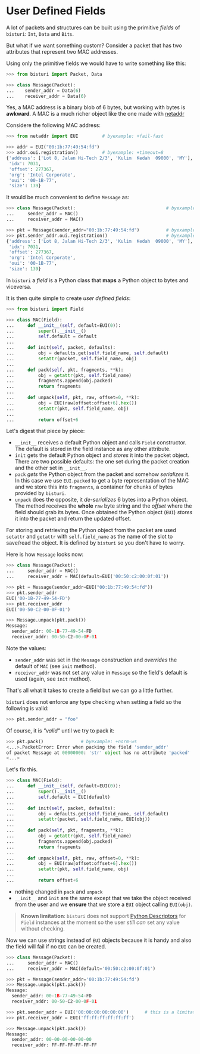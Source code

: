 # User Defined Fields

A lot of packets and structures can be built using the primitive
*fields* of `bisturi`: `Int`, `Data` and `Bits`.

But what if we want something custom? Consider a packet that
has two attributes that represent two MAC addresses.

Using only the primitive fields we would have to write something like
this:

```python
>>> from bisturi import Packet, Data

>>> class Message(Packet):
...    sender_addr = Data(6)
...    receiver_addr = Data(6)
```

Yes, a MAC address is a binary blob of 6 bytes, but working with bytes
is **awkward**. A MAC is a much richer object like the one made with
[netaddr](https://pythonhosted.org/netaddr/api.html)

Considere the following MAC address:

```python
>>> from netaddr import EUI         # byexample: +fail-fast

>>> addr = EUI("00:1b:77:49:54:fd")
>>> addr.oui.registration()         # byexample: +timeout=8
{'address': ['Lot 8, Jalan Hi-Tech 2/3', 'Kulim  Kedah  09000', 'MY'],
 'idx': 7031,
 'offset': 277367,
 'org': 'Intel Corporate',
 'oui': '00-1B-77',
 'size': 139}
```

It would be much convenient to define `Message` as:

```python
>>> class Message(Packet):                                  # byexample: +skip
...     sender_addr = MAC()
...     receiver_addr = MAC()

>>> pkt = Message(sender_addr="00:1b:77:49:54:fd")          # byexample: +skip
>>> pkt.sender_addr.oui.registration()                      # byexample: +skip
{'address': ['Lot 8, Jalan Hi-Tech 2/3', 'Kulim  Kedah  09000', 'MY'],
 'idx': 7031,
 'offset': 277367,
 'org': 'Intel Corporate',
 'oui': '00-1B-77',
 'size': 139}
```

In `bisturi` a *field* is a Python class that **maps** a Python object
to bytes and viceversa.

It is then quite simple to create *user defined fields*:

```python
>>> from bisturi import Field

>>> class MAC(Field):
...     def __init__(self, default=EUI(0)):
...         super().__init__()
...         self.default = default
...
...     def init(self, packet, defaults):
...         obj = defaults.get(self.field_name, self.default)
...         setattr(packet, self.field_name, obj)
...
...     def pack(self, pkt, fragments, **k):
...         obj = getattr(pkt, self.field_name)
...         fragments.append(obj.packed)
...         return fragments
...
...     def unpack(self, pkt, raw, offset=0, **k):
...         obj = EUI(raw[offset:offset+6].hex())
...         setattr(pkt, self.field_name, obj)
...
...         return offset+6
```

Let's digest that piece by piece:

 - `__init__` receives a default Python object and calls `Field`
constructor. The default is stored in the field instance as any other
attribute.
 - `init` gets the default Python object and *stores* it into the packet
object. There are two possible defaults: the one set during the packet
creation and the other set in `__init__`.
 - `pack` *gets* the Python object from the packet and somehow
*serializes* it. In this case we use `EUI.packed` to get a byte
representation of the MAC and we store this into `fragments`, a container
for chunks of bytes provided by `bisturi`.
 - `unpack` does the opposite, it *de-serializes* 6 bytes into a Python
object. The method receives the **whole** `raw` byte string and the
*offset* where the field should grab its bytes. Once obtained the Python
object (`EUI`) *stores* it into the packet and return the updated
offset.

For storing and retrieving the Python object from the packet are used
`setattr` and `getattr` with `self.field_name` as the name of the slot
to save/read the object. It is defined by `bisturi` so you don't have to
worry.

Here is how `Message` looks now:

```python
>>> class Message(Packet):
...     sender_addr = MAC()
...     receiver_addr = MAC(default=EUI('00:50:c2:00:0f:01'))

>>> pkt = Message(sender_addr=EUI("00:1b:77:49:54:fd"))
>>> pkt.sender_addr
EUI('00-1B-77-49-54-FD')
>>> pkt.receiver_addr
EUI('00-50-C2-00-0F-01')

>>> Message.unpack(pkt.pack())
Message:
  sender_addr: 00-1B-77-49-54-FD
  receiver_addr: 00-50-C2-00-0F-01
```

Note the values:

 - `sender_addr` was set in the `Message` construction and *overrides*
the default of `MAC` (see `init` method).
 - `receiver_addr` was not set any value in `Message` so the field's
default is used (again, see `init` method).

That's all what it takes to create a field but we can go a little
further.

`bisturi` does not enforce any type checking when setting a field
so the following is valid:

```python
>>> pkt.sender_addr = "foo"
```

Of course, it is *"valid"* until we try to pack it:

```python
>>> pkt.pack()              # byexample: +norm-ws
<...>.PacketError: Error when packing the field 'sender_addr'
of packet Message at 00000000: 'str' object has no attribute 'packed'
<...>
```

Let's fix this.

```python
>>> class MAC(Field):
...     def __init__(self, default=EUI(0)):
...         super().__init__()
...         self.default = EUI(default)
...
...     def init(self, packet, defaults):
...         obj = defaults.get(self.field_name, self.default)
...         setattr(packet, self.field_name, EUI(obj))
...
...     def pack(self, pkt, fragments, **k):
...         obj = getattr(pkt, self.field_name)
...         fragments.append(obj.packed)
...         return fragments
...
...     def unpack(self, pkt, raw, offset=0, **k):
...         obj = EUI(raw[offset:offset+6].hex())
...         setattr(pkt, self.field_name, obj)
...
...         return offset+6
```

 - nothing changed in `pack` and `unpack`
 - `__init__` and `init` are the same except that we take the object
received from the user and we **ensure** that we store a `EUI` object
calling `EUI(obj)`.

> **Known limitation**: `bisturi` does not support
> [Python Descriptors](https://docs.python.org/3/howto/descriptor.html) for
> `Field` instances at the moment so the user *still can* set any value
> without checking.

Now we can use strings instead of `EUI` objects because it is handy and
also the field will fail if no `EUI` can be created.

```python
>>> class Message(Packet):
...     sender_addr = MAC()
...     receiver_addr = MAC(default='00:50:c2:00:0f:01')

>>> pkt = Message(sender_addr='00:1b:77:49:54:fd')
>>> Message.unpack(pkt.pack())
Message:
  sender_addr: 00-1B-77-49-54-FD
  receiver_addr: 00-50-C2-00-0F-01

>>> pkt.sender_addr = EUI('00:00:00:00:00:00')      # this is a limitation!
>>> pkt.receiver_addr = EUI('ff:ff:ff:ff:ff:ff')

>>> Message.unpack(pkt.pack())
Message:
  sender_addr: 00-00-00-00-00-00
  receiver_addr: FF-FF-FF-FF-FF-FF
```
